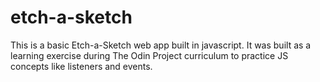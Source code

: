 # etch-a-sketch

This is a basic Etch-a-Sketch web app built in javascript. It was built as a learning exercise during The Odin Project curriculum to practice JS concepts like listeners and events.